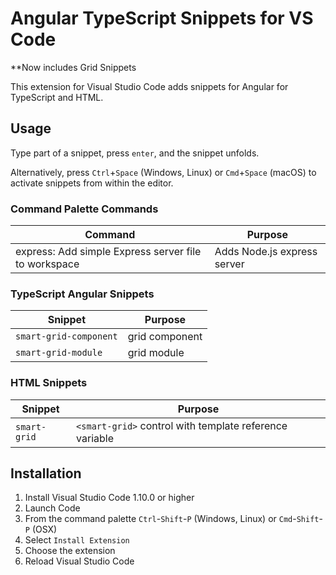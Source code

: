 # Angular TypeScript Snippets for VS Code

**Now includes Grid Snippets

This extension for Visual Studio Code adds snippets for Angular for TypeScript and HTML.

## Usage

Type part of a snippet, press `enter`, and the snippet unfolds.

Alternatively, press `Ctrl`+`Space` (Windows, Linux) or `Cmd`+`Space` (macOS) to activate snippets from within the editor.

### Command Palette Commands

| Command                                              | Purpose                     |
| ---------------------------------------------------- | --------------------------- |
| express: Add simple Express server file to workspace | Adds Node.js express server |

### TypeScript Angular Snippets

| Snippet                      | Purpose                                                              |
| ---------------------------- | -------------------------------------------------------------------- |
| `smart-grid-component`       | grid component                                                       |
| `smart-grid-module`          | grid module                                                          |


### HTML Snippets

| Snippet              | Purpose                                                       |
| -------------------- | ---------------------------------------------------           |
| `smart-grid`         | `<smart-grid>` control with template reference variable       |


## Installation

1. Install Visual Studio Code 1.10.0 or higher
1. Launch Code
1. From the command palette `Ctrl`-`Shift`-`P` (Windows, Linux) or `Cmd`-`Shift`-`P` (OSX)
1. Select `Install Extension`
1. Choose the extension
1. Reload Visual Studio Code